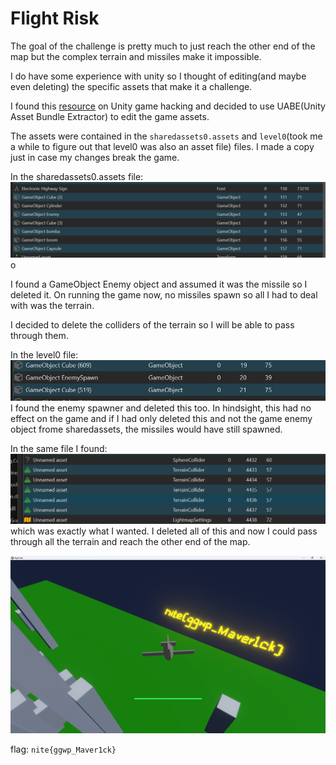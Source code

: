 # Flight Risk

The goal of the challenge is pretty much to just reach the other end of the map but the complex terrain and missiles make it impossible.

I do have some experience with unity so I thought of editing(and maybe even deleting) the specific assets that make it a challenge.

I found this [resource](https://github.com/imadr/Unity-game-hacking) on Unity game hacking and decided to use UABE(Unity Asset Bundle Extractor) to edit the game assets.

The assets were contained in the `sharedassets0.assets` and `level0`(took me a while to figure out that level0 was also an asset file) files. I made a copy just in case my changes break the game.

In the sharedassets0.assets file:
![enemy](images/enemy.png)o

I found a GameObject Enemy object and assumed it was the missile so I deleted it. On running the game now, no missiles spawn so all I had to deal with was the terrain.

I decided to delete the colliders of the terrain so I will be able to pass through them.

In the level0 file:
![enemy spawn](images/enemyspawn.png)
I found the enemy spawner and deleted this too. In hindsight, this had no effect on the game and if I had only deleted this and not the game enemy object frome sharedassets, the missiles would have still spawned.

In the same file I found:
![terrain colliders](images/terraincollider.png) which was exactly what I wanted. I deleted all of this and now I could pass through all the terrain and reach the other end of the map. 

![flight risk flag](images/flightriskflag.png)

flag: `nite{ggwp_Maver1ck}`